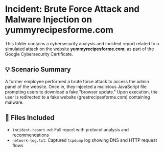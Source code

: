 # Incident: Brute Force Attack and Malware Injection on yummyrecipesforme.com

This folder contains a cybersecurity analysis and incident report related to a simulated attack on the website **yummyrecipesforme.com**, as part of the Google Cybersecurity Certificate.

## 💡 Scenario Summary

A former employee performed a brute force attack to access the admin panel of the website. Once in, they injected a malicious JavaScript file prompting users to download a fake "browser update." Upon execution, the user is redirected to a fake website (greatrecipesforme.com) containing malware.

## 📂 Files Included

- `incident-report.md`: Full report with protocol analysis and recommendations
- `network-log.txt`: Captured `tcpdump` log showing DNS and HTTP request flows
